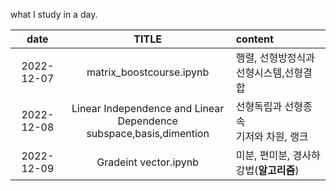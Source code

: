 what I study in a day.

|date|TITLE|content|
|:----:|:-----:|:--------|
|2022-12-07|matrix_boostcourse.ipynb|행렬, 선형방정식과 선형시스템,선형결합|
|2022-12-08|Linear Independence and Linear Dependence</br>subspace,basis,dimention|선형독립과 선형종속</br>기저와 차원, 랭크|
|2022-12-09|Gradeint vector.ipynb|미분, 편미분, 경사하강법(**알고리즘**)|
